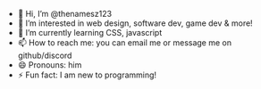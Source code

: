 - 👋 Hi, I’m @thenamesz123
- 👀 I’m interested in web design, software dev, game dev & more!
- 🌱 I’m currently learning CSS, javascript
- 📫 How to reach me: you can email me or message me on github/discord
- 😄 Pronouns: him
- ⚡ Fun fact: I am new to programming!

<!---
thenamesz123/thenamesz123 is a ✨ special ✨ repository because its `README.md` (this file) appears on your GitHub profile.
You can click the Preview link to take a look at your changes.
--->
